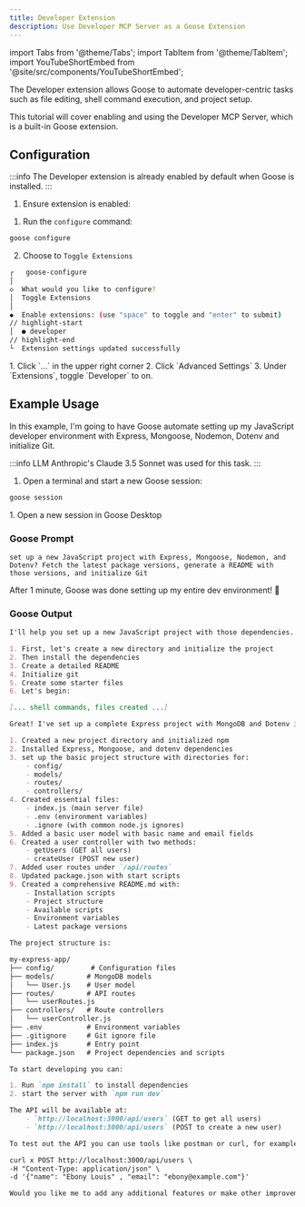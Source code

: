 ```yaml
---
title: Developer Extension
description: Use Developer MCP Server as a Goose Extension
---
```


import Tabs from '@theme/Tabs';
import TabItem from '@theme/TabItem';
import YouTubeShortEmbed from '@site/src/components/YouTubeShortEmbed';

<YouTubeShortEmbed videoUrl="https://www.youtube.com/embed/on_p-LeIrak" />

The Developer extension allows Goose to automate developer-centric tasks such as file editing, shell command execution, and project setup.

This tutorial will cover enabling and using the Developer MCP Server, which is a built-in Goose extension. 


## Configuration

:::info
The Developer extension is already enabled by default when Goose is installed.
:::

1. Ensure extension is enabled:

<Tabs groupId="interface">
  <TabItem value="cli" label="Goose CLI" default>

  1. Run the `configure` command:
  ```sh
  goose configure
  ```

  2. Choose to `Toggle Extensions`
  ```sh
  ┌   goose-configure 
  │
  ◇  What would you like to configure?
  │  Toggle Extensions 
  │
  ◆  Enable extensions: (use "space" to toggle and "enter" to submit)
  // highlight-start    
  │  ● developer
  // highlight-end  
  └  Extension settings updated successfully
  ```
  </TabItem>
  <TabItem value="ui" label="Goose Desktop">
  1. Click `...` in the upper right corner
  2. Click `Advanced Settings`
  3. Under `Extensions`, toggle `Developer` to on.
  </TabItem>
</Tabs>

## Example Usage

In this example, I'm going to have Goose automate setting up my JavaScript developer environment with Express, Mongoose, Nodemon, Dotenv and initialize Git.

:::info LLM
Anthropic's Claude 3.5 Sonnet was used for this task.
:::


<Tabs groupId="interface">
  <TabItem value="cli" label="Goose CLI" default>

  1. Open a terminal and start a new Goose session:

  ```sh
  goose session
  ```

  </TabItem>
  <TabItem value="ui" label="Goose Desktop">
   1. Open a new session in Goose Desktop
  </TabItem>
</Tabs>

### Goose Prompt
```
set up a new JavaScript project with Express, Mongoose, Nodemon, and Dotenv? Fetch the latest package versions, generate a README with those versions, and initialize Git
```

After 1 minute, Goose was done setting up my entire dev environment! 🎉

### Goose Output

```md
I'll help you set up a new JavaScript project with those dependencies. I'll break this down into steps:

1. First, let's create a new directory and initialize the project
2. Then install the dependencies
3. Create a detailed README
4. Initialize git
5. Create some starter files
6. Let's begin:

[... shell commands, files created ...]

Great! I've set up a complete Express project with MongoDB and Dotenv integrations:

1. Created a new project directory and initialized npm
2. Installed Express, Mongoose, and dotenv dependencies
3. set up the basic project structure with directories for:
    - config/
    - models/
    - routes/ 
    - controllers/
4. Created essential files:
    - index.js (main server file)
    - .env (environment variables)
    - .ignore (with common node.js ignores)
5. Added a basic user model with basic name and email fields
6. Created a user controller with two methods:
    - getUsers (GET all users)
    - createUser (POST new user)
7. Added user routes under `/api/routes`
8. Updated package.json with start scripts
9. Created a comprehensive README.md with:
    - Installation scripts
    - Project structure
    - Available scripts
    - Environment variables 
    - Latest package versions

The project structure is:

my-express-app/
├── config/         # Configuration files
├── models/        # MongoDB models
│   └── User.js    # User model
├── routes/        # API routes
│   └── userRoutes.js
├── controllers/   # Route controllers
│   └── userController.js
├── .env           # Environment variables
├── .gitignore     # Git ignore file
├── index.js       # Entry point
└── package.json   # Project dependencies and scripts

To start developing you can:

1. Run `npm install` to install dependencies
2. start the server with `npm run dev` 

The API will be available at:
    - `http://localhost:3000/api/users` (GET to get all users)
    - `http://localhost:3000/api/users` (POST to create a new user)

To test out the API you can use tools like postman or curl, for example, to create a new user:

curl x POST http://localhost:3000/api/users \
-H "Content-Type: application/json" \
-d '{"name": "Ebony Louis" , "email": "ebony@example.com"}'

Would you like me to add any additional features or make other improvements to the setup?
```